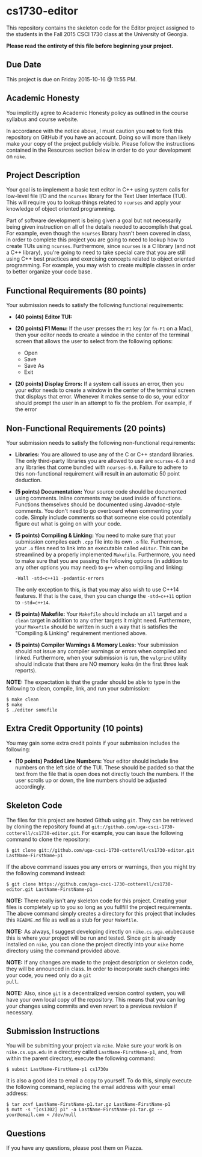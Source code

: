 # cs1730-editor

This repository contains the skeleton code for the Editor project assigned to
the students in the Fall 2015 CSCI 1730 class at the University of Georgia. 

**Please read the entirety of this file before beginning your project.**

## Due Date

This project is due on Friday 2015-10-16 @ 11:55 PM.

## Academic Honesty

You implicitly agree to Academic Honesty policy as outlined in the course 
syllabus and course website.

In accordance with the notice above, I must caution you **not** to fork this
repository on GitHub if you have an account. Doing so will more than likely make
your copy of the project publicly visible. Please follow the instructions 
contained in the Resources section below in order to do your development on
<code>nike</code>.

## Project Description

Your goal is to implement a basic text editor in C++ using system calls for 
low-level file I/O and the <code>ncurses</code> library for the Text User 
Interface (TUI). This will require you to lookup things related to 
<code>ncurses</code> and apply your knowledge of object oriented programming.

Part of software development is being given a goal but not necessarily being 
given instruction on all of the details needed to accomplish that goal. For 
example, even though the <code>ncurses</code> library hasn't been covered in 
class, in order to complete this project you are going to need to lookup how to 
create TUIs using <code>ncurses</code>. Furthermore, since <code>ncurses</code>
is a C library (and not a C++ library), you're going to need to take special
care that you are still using C++ best practices and exercising concepts related
to object oriented programming. For example, you may wish to create multiple
classes in order to better organize your code base.

## Functional Requirements (80 points)

Your submission needs to satisfy the following functional requirements:

 * **(40 points) Editor TUI:**

 * **(20 points) F1 Menu:** If the user presses the <code>F1</code> key (or
   <code>fn-F1</code> on a Mac), then your editor needs to create a windoe in the
   center of the terminal screen that allows the user to select from the 
   following options:

   * Open
   * Save
   * Save As
   * Exit

 * **(20 points) Display Errors:** If a system call issues an error, then you
   your edtor needs to create a window in the center of the terminal screen that
   displays that error. Whenever it makes sense to do so, your editor should 
   prompt the user in an attempt to fix the problem. For example, if the error

## Non-Functional Requirements (20 points)

Your submission needs to satisfy the following non-functional requirements:

 * **Libraries:** You are allowed to use any of the C or C++ standard libraries.
   The only third-party libraries you are allowed to use are 
   <code>ncurses-6.0</code> and any libraries that come bundled with 
   <code>ncurses-6.0</code>. Failure to adhere to this non-functional requirement
   will result in an automatic 50 point deduction.

 * **(5 points) Documentation:** Your source code should be documented using
   comments. Inline comments may be used inside of functions. Functions 
   themselves should be documented using Javadoc-style comments. You don't need
   to go overboard when commenting your code. Simply include comments so that
   someone else could potentially figure out what is going on with your code.

 * **(5 points) Compiling & Linking:** You need to make sure that your 
   submission compiles each <code>.cpp</code> file into its own <code>.o</code>
   file. Furthermore, your <code>.o</code> files need to link into an
   executable called <code>editor</code>. This can be streamlined by a
   properly implemented <code>Makefile</code>. Furthermore, you need to
   make sure that you are passing the following options (in addition to any
   other options you may need) to <code>g++</code> when compiling and linking:

   ```
   -Wall -std=c++11 -pedantic-errors
   ```

   The only exception to this, is that you may also wish to use C++14 features.
   If that is the case, then you can change the <code>-std=c++11</code> option 
   to <code>-std=c++14</code>.

 * **(5 points) Makefile:** Your <code>Makefile</code> should include an 
   <code>all</code> target and a <code>clean</code> target in addition to any
   other targets it might need. Furthermore, your <code>Makefile</code> should
   be written in such a way that is satisfies the "Compiling & Linking"
   requirement mentioned above.

 * **(5 points) Compiler Warnings & Memory Leaks:** Your submission should not
   issue any compiler warnings or errors when compiled and linked. Furthermore,
   when your submission is run, the <code>valgrind</code> utility should
   indicate that there are NO memory leaks (in the first three leak reports).

**NOTE:** The expectation is that the grader should be able to type in the 
following to clean, compile, link, and run your submission:

```
$ make clean
$ make
$ ./editor somefile
```

## Extra Credit Opportunity (10 points)

You may gain some extra credit points if your submission includes the following:

 * **(10 points) Padded Line Numbers:** Your editor should include line numbers 
   on the left side of the TUI. These should be padded so that the text from the
   file that is open does not directly touch the numbers. If the user scrolls up
   or down, the line numbers should be adjusted accordingly.

## Skeleton Code

The files for this project are hosted Github using <code>git</code>. They can be
retrieved by cloning the repository found at 
<code>git://github.com/uga-csci-1730-cotterell/cs1730-editor.git</code>. 
For example, you can issue the following command to clone the repository:

```
$ git clone git://github.com/uga-csci-1730-cotterell/cs1730-editor.git LastName-FirstName-p1
```

If the above command issues you any errors or warnings, then you might try the
following command instead:

```
$ git clone https://github.com/uga-csci-1730-cotterell/cs1730-editor.git LastName-FirstName-p1
```

**NOTE:** There really isn't any skeleton code for this project. Creating your
files is completely up to you so long as you fullfill the project requirements.
The above command simply creates a directory for this project that includes this
<code>README.md</code> file as well as a stub for your <code>Makefile</code>.

**NOTE:** As always, I suggest developing directly on 
<code>nike.cs.uga.edu</code>because this is where your project will be run and 
tested. Since <code>git</code> is already installed on <code>nike</code>, you 
can clone the project directly into your <code>nike</code> home directory using
the command provided above.

**NOTE:** If any changes are made to the project description or skeleton code, 
they will be announced in class. In order to incorporate such changes into your 
code, you need only do a <code>git pull</code>.

**NOTE:** Also, since <code>git</code> is a decentralized version control 
system, you will have your own local copy of the repository. This means that you
can log your changes using commits and even revert to a previous revision if
necessary.

## Submission Instructions

You will be submitting your project via <code>nike</code>. Make sure your work 
is on <code>nike.cs.uga.edu</code> in a directory called 
<code>LastName-FirstName-p1</code>, and, from within the parent directory, 
execute the following command:

    $ submit LastName-FirstName-p1 cs1730a

It is also a good idea to email a copy to yourself. To do this, simply execute 
the following command, replacing the email address with your email address:

    $ tar zcvf LastName-FirstName-p1.tar.gz LastName-FirstName-p1
    $ mutt -s "[cs1302] p1" -a LastName-FirstName-p1.tar.gz -- your@email.com < /dev/null

## Questions

If you have any questions, please post them on Piazza.


